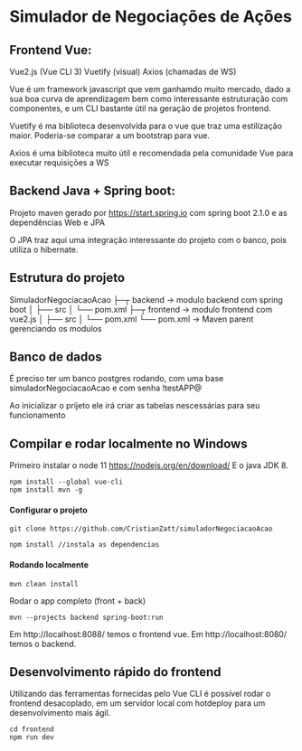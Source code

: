 # Simulador de Negociações de Ações


## Frontend Vue:

Vue2.js (Vue CLI 3)
Vuetify (visual)
Axios (chamadas de WS)

Vue é um framework javascript que vem ganhamdo muito mercado, dado a sua boa curva de aprendizagem bem como interessante estruturação com componentes, e um CLI bastante útil na geração de projetos frontend.

Vuetify é ma biblioteca desenvolvida para o vue que traz uma estilização maior. Poderia-se comparar a um bootstrap para vue.

Axios é uma biblioteca muito útil e recomendada pela comunidade Vue para executar requisições a WS


## Backend Java + Spring boot:

Projeto maven gerado por https://start.spring.io com spring boot 2.1.0 e as dependências Web e JPA

O JPA traz aqui uma integração interessante do projeto com o banco, pois utiliza o hibernate.

## Estrutura do projeto

SimuladorNegociacaoAcao
├─┬ backend     → modulo backend com spring boot
│ ├── src
│ └── pom.xml
├─┬ frontend    → modulo frontend com vue2.js
│ ├── src
│ └── pom.xml
└── pom.xml     → Maven parent gerenciando os modulos


## Banco de dados

É preciso ter um banco postgres rodando, com uma base simuladorNegociacaoAcao e com senha !testAPP@

Ao inicializar o prijeto ele irá criar as tabelas nescessárias para seu funcionamento

## Compilar e rodar localmente no Windows
Primeiro instalar o node 11  https://nodejs.org/en/download/
E o java JDK 8.

```
npm install --global vue-cli
npm install mvn -g
```

#### Configurar o projeto

```
git clone https://github.com/CristianZatt/simuladorNegociacaoAcao

npm install //instala as dependencias
```

#### Rodando localmente

```
mvn clean install
```

Rodar o app completo (front + back)

```
mvn --projects backend spring-boot:run
```

Em http://localhost:8088/ temos o frontend vue.
Em http://localhost:8080/ temos o backend.


## Desenvolvimento rápido do frontend

Utilizando das ferramentas fornecidas pelo Vue CLI é possível rodar o frontend desacoplado, em um servidor local com hotdeploy para um desenvolvimento mais ágil.

```
cd frontend
npm run dev
```



